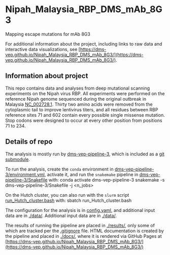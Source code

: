 # Nipah_Malaysia_RBP_DMS_mAb_8G3
Mapping escape mutations for mAb 8G3

For additional information about the project, including links to raw data and interactive data visualizations, see [https://dms-vep.github.io/Nipah_Malaysia_RBP_DMS_mAb_8G3/](https://dms-vep.github.io/Nipah_Malaysia_RBP_DMS_mAb_8G3/).


## Information about project
This repo contains data and analyses from deep mutational scanning experiments on the Nipah virus RBP. All experiments were performed on the reference Nipah genome sequenced during the original outbreak in Malaysia [NC_002728.1](https://www.ncbi.nlm.nih.gov/nuccore/NC_002728.1). Thirty two amino acids were removed from the cytoplasmic tail to improve lentivirus titers, and all residues between RBP reference sites 71 and 602 contain every possible single missense mutation. Stop codons were designed to occur at every other position from positions 71 to 234.

## Details of repo
The analysis is mostly run by [dms-vep-pipeline-3](https://github.com/dms-vep/dms-vep-pipeline-3), which is included as a [git submodule](https://git-scm.com/book/en/v2/Git-Tools-Submodules).

To run the analysis, create the `conda` environment in [dms-vep-pipeline-3/environment.yml](dms-vep-pipeline-3/environment.yml), activate it, and run the `snakemake` pipeline in [dms-vep-pipeline-3/Snakefile](dms-vep-pipeline-3/Snakefile) with:
    conda activate dms-vep-pipeline-3
    snakemake -s dms-vep-pipeline-3/Snakefile -j <n_jobs>
    
On the Hutch cluster, you can also run with the `slurm` script [run_Hutch_cluster.bash](run_Hutch_cluster.bash) with:
sbatch run_Hutch_cluster.bash

The configuration for the analysis is in [config.yaml](config.yaml), and additional input data are in [./data/](data).
Additional input data are in [./data/](data).

The results of running the pipeline are placed in [./results/](results), only some of which are tracked per the [.gitignore](.gitignore) file.
HTML documentation is created by the pipeline and placed in [./docs/](docs), where it is rendered via GitHub Pages at [https://dms-vep.github.io/Nipah_Malaysia_RBP_DMS_mAb_8G3/](https://dms-vep.github.io/Nipah_Malaysia_RBP_DMS_mAb_8G3/)


